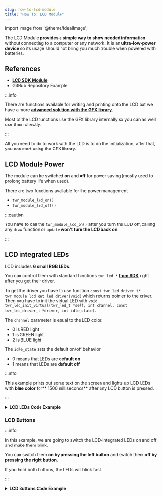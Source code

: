 ```yaml
---
slug: how-to-lcd-module
title: "How To: LCD Module"
---
```

import Image from '@theme/IdealImage';

The LCD Module **provides a simple way to show needed information** without connecting to a computer or any network. It is an **ultra-low-power device** so its usage should not bring you much trouble when powered with batteries.

## References
- [**LCD SDK Module**](https://sdk.hardwario.com/group__twr__module__lcd.html)
- GitHub Repository Example

:::info

There are functions available for writing and printing onto the LCD but we have a more [**advanced solution with the GFX library**](./graphics-library.md).

Most of the LCD functions use the GFX library internally so you can as well use them directly.

:::

All you need to do to work with the LCD is to do the initialization, after that, you can start using the GFX library.

## LCD Module Power
The module can be switched **on** and **off** for power saving (mostly used to prolong battery life when used).

There are two functions available for the power management
- `twr_module_lcd_on()`
- `twr_module_lcd_off()`

:::caution

You have to call the `twr_module_lcd_on()` after you turn the LCD off, calling any `draw` function or `update` **won't turn the LCD back on**.

:::


## LCD integrated LEDs

LCD includes **6 small RGB LEDs**.

You can control them with standard functions `twr_led_*` [**from SDK**](./led-control.md) right after you get their driver.

To get the driver you have to use function `const twr_led_driver_t* twr_module_lcd_get_led_driver(void)` which returns pointer to the driver. Then you have to init the virtual LED with `void twr_led_init_virtual(twr_led_t *self, int channel, const twr_led_driver_t *driver, int idle_state)`.

The `channel` parameter is equal to the LED color:

- 0 is RED light
- 1 is GREEN light
- 2 is BLUE light

The `idle_state` sets the default on/off behavior.

- 0 means that LEDs are **default on**
- 1 means that LEDs are **default off**

:::info

This example prints out some text on the screen and lights up LCD LEDs with **blue color** for** 1500 milliseconds** after any LCD button is pressed.

:::

<details><summary><b>LCD LEDs Code Example</b></summary>
<p>

  ```c showLineNumbers
  #include <application.h>

  twr_button_t button;
  twr_led_t lcdLed;

  twr_gfx_t *pgfx;

  void button_event_handler(twr_button_t *self, twr_button_event_t event, void *event_param)
  {
      (void) self;
      (void) event_param;

      if (event == TWR_BUTTON_EVENT_PRESS)
      {
          twr_led_pulse(&lcdLed, 1500);

          char hello[6] = "Hello";
          twr_gfx_draw_string(pgfx, 10, 5, hello, true);
          twr_gfx_draw_line(pgfx, 0, 21, 128, 23, true);

          twr_gfx_update(pgfx);
      }
  }

  void application_init(void)
  {
      twr_button_init(&button, TWR_GPIO_BUTTON, TWR_GPIO_PULL_DOWN, false);
      twr_button_set_event_handler(&button, button_event_handler, NULL);

      const twr_led_driver_t* driver = twr_module_lcd_get_led_driver();
      twr_led_init_virtual(&lcdLed, TWR_MODULE_LCD_LED_BLUE, driver, 1);

      twr_module_lcd_init();
      pgfx = twr_module_lcd_get_gfx();
      twr_gfx_set_font(pgfx, &twr_font_ubuntu_15);
  }
  ```

</p>
</details>

### LCD Buttons

:::info

In this example, we are going to switch the LCD-integrated LEDs on and off and make them blink.

You can switch them **on by pressing the left button** and switch them **off by pressing the right button**.

If you hold both buttons, the LEDs will blink fast.

:::

<details><summary><b>LCD Buttons Code Example</b></summary>
<p>

  ```c showLineNumbers
  #include <application.h>

  twr_led_t lcdLed;

  void lcd_event_handler(twr_module_lcd_event_t event, void *param)
  {
      (void) param;

      if (event == TWR_MODULE_LCD_EVENT_LEFT_CLICK)
      {
          twr_led_set_mode(&lcdLed, TWR_LED_MODE_ON);
      }
      else if (event == TWR_MODULE_LCD_EVENT_RIGHT_CLICK)
      {
        twr_led_set_mode(&lcdLed, TWR_LED_MODE_OFF);
      }
      else if (event == TWR_MODULE_LCD_EVENT_BOTH_HOLD)
      {
          twr_led_set_mode(&lcdLed, TWR_LED_MODE_BLINK_FAST);
      }
  }

  void application_init(void)
  {
      const twr_led_driver_t* driver = twr_module_lcd_get_led_driver();
      twr_led_init_virtual(&lcdLed, 2, driver, 1);

      twr_led_set_mode(&lcdLed, TWR_LED_MODE_OFF);
      twr_led_pulse(&lcdLed, 1000);

      twr_module_lcd_init();
      twr_module_lcd_set_event_handler(lcd_event_handler, NULL);
  }
  ```

</p>
</details>
